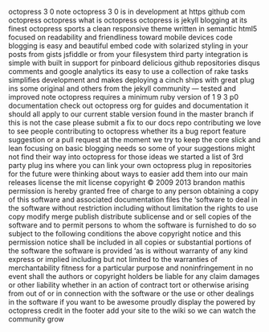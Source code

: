 octopress 3 0 note octopress 3 0 is in development at https github com octopress octopress what is octopress octopress is jekyll blogging at its finest octopress sports a clean responsive theme written in semantic html5 focused on readability and friendliness toward mobile devices code blogging is easy and beautiful embed code with solarized styling in your posts from gists jsfiddle or from your filesystem third party integration is simple with built in support for pinboard delicious github repositories disqus comments and google analytics its easy to use a collection of rake tasks simplifies development and makes deploying a cinch ships with great plug ins some original and others from the jekyll community — tested and improved note octopress requires a minimum ruby version of 1 9 3 p0 documentation check out octopress org for guides and documentation it should all apply to our current stable version found in the master branch if this is not the case please submit a fix to our docs repo contributing we love to see people contributing to octopress whether its a bug report feature suggestion or a pull request at the moment we try to keep the core slick and lean focusing on basic blogging needs so some of your suggestions might not find their way into octopress for those ideas we started a list of 3rd party plug ins where you can link your own octopress plug in repositories for the future were thinking about ways to easier add them into our main releases license the mit license copyright © 2009 2013 brandon mathis permission is hereby granted free of charge to any person obtaining a copy of this software and associated documentation files the ‘software to deal in the software without restriction including without limitation the rights to use copy modify merge publish distribute sublicense and or sell copies of the software and to permit persons to whom the software is furnished to do so subject to the following conditions the above copyright notice and this permission notice shall be included in all copies or substantial portions of the software the software is provided ‘as is without warranty of any kind express or implied including but not limited to the warranties of merchantability fitness for a particular purpose and noninfringement in no event shall the authors or copyright holders be liable for any claim damages or other liability whether in an action of contract tort or otherwise arising from out of or in connection with the software or the use or other dealings in the software if you want to be awesome proudly display the powered by octopress credit in the footer add your site to the wiki so we can watch the community grow